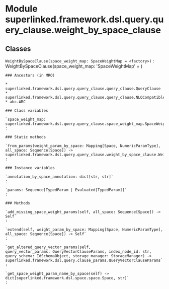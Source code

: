 Module superlinked.framework.dsl.query.query_clause.weight_by_space_clause
==========================================================================

Classes
-------

`WeightBySpaceClause(space_weight_map: SpaceWeightMap = <factory>)`
:   WeightBySpaceClause(space_weight_map: 'SpaceWeightMap' = <factory>)

    ### Ancestors (in MRO)

    * superlinked.framework.dsl.query.query_clause.query_clause.QueryClause
    * superlinked.framework.dsl.query.query_clause.query_clause.NLQCompatible
    * abc.ABC

    ### Class variables

    `space_weight_map: superlinked.framework.dsl.query.query_clause.space_weight_map.SpaceWeightMap`
    :

    ### Static methods

    `from_params(weight_param_by_space: Mapping[Space, NumericParamType], all_space: Sequence[Space]) ‑> superlinked.framework.dsl.query.query_clause.weight_by_space_clause.WeightBySpaceClause`
    :

    ### Instance variables

    `annotation_by_space_annotation: dict[str, str]`
    :

    `params: Sequence[TypedParam | Evaluated[TypedParam]]`
    :

    ### Methods

    `add_missing_space_weight_params(self, all_space: Sequence[Space]) ‑> Self`
    :

    `extend(self, weight_param_by_space: Mapping[Space, NumericParamType], all_space: Sequence[Space]) ‑> Self`
    :

    `get_altered_query_vector_params(self, query_vector_params: QueryVectorClauseParams, index_node_id: str, query_schema: IdSchemaObject, storage_manager: StorageManager) ‑> superlinked.framework.dsl.query.clause_params.QueryVectorClauseParams`
    :

    `get_space_weight_param_name_by_space(self) ‑> dict[superlinked.framework.dsl.space.space.Space, str]`
    :